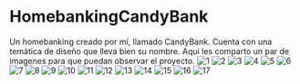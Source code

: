 # HomebankingCandyBank
Un homebanking creado por mí, llamado CandyBank. Cuenta con una temática de diseño que lleva bien su nombre.
Aqui les comparto un par de imagenes para que puedan observar el proyecto.
![1](https://user-images.githubusercontent.com/108957904/200944082-351cf1c2-5f57-4513-abbc-b5cfe3c2170c.png)
![2](https://user-images.githubusercontent.com/108957904/200944092-57c141ad-0732-4882-b34c-8f57f5dc2238.png)
![3](https://user-images.githubusercontent.com/108957904/200944107-f4325e54-8526-4270-885c-2b688f3a74e9.png)
![4](https://user-images.githubusercontent.com/108957904/200944115-c542ef73-82c4-4163-b313-eb8c45ae697a.png)
![5](https://user-images.githubusercontent.com/108957904/200944143-6b79c5cd-1789-4a2d-8f5f-0f4793596e8c.png)
![6](https://user-images.githubusercontent.com/108957904/200944154-b494f8cb-c0e3-4fe0-a633-33f04b5e17a4.png)
![7](https://user-images.githubusercontent.com/108957904/200944160-f3739c6e-ae24-485a-804f-54a57017a5b2.png)
![8](https://user-images.githubusercontent.com/108957904/200944165-b1d1e32f-f7e6-4890-9cd6-3edeb401002c.png)
![9](https://user-images.githubusercontent.com/108957904/200944167-3d15f08f-171d-47ac-a4b1-62d0b5d1d226.png)
![10](https://user-images.githubusercontent.com/108957904/200944173-7f44f1b4-4b16-4419-be4e-556dc686b58f.png)
![11](https://user-images.githubusercontent.com/108957904/200944184-24b00263-1d93-46df-8b3b-c25c01863d74.png)
![12](https://user-images.githubusercontent.com/108957904/200944198-931c8750-8ab1-4fb9-9acb-686cccc9f7bc.png)
![13](https://user-images.githubusercontent.com/108957904/200944209-043614f1-9e03-4633-ba59-25978bfafad9.png)
![14](https://user-images.githubusercontent.com/108957904/200944241-955fde91-52bd-4fef-b927-9133bfc30155.png)
![15](https://user-images.githubusercontent.com/108957904/200944259-2907bee4-a4d3-445b-bc83-c55cabcebc2d.png)
![16](https://user-images.githubusercontent.com/108957904/200944276-75b77856-64a7-43e3-bff2-deb75b66a9fc.png)
![17](https://user-images.githubusercontent.com/108957904/200944293-c045bca6-e121-4a91-9d7a-dabca20e19f4.png)
